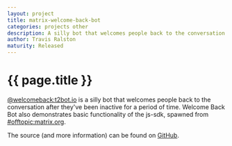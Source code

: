 ```yaml
---
layout: project
title: matrix-welcome-back-bot
categories: projects other
description: A silly bot that welcomes people back to the conversation
author: Travis Ralston
maturity: Released
---
```


# {{ page.title }}

[@welcomeback:t2bot.io](https://matrix.to/#/@welcomeback:t2bot.io) is a silly bot that welcomes people back to the conversation after they've been inactive for a period of time. Welcome Back Bot also demonstrates basic functionality of the js-sdk, spawned from [#offtopic:matrix.org](https://matrix.to/#/#offtopic:matrix.org).

The source (and more information) can be found on [GitHub](https://github.com/turt2live/matrix-welcome-back-bot).
